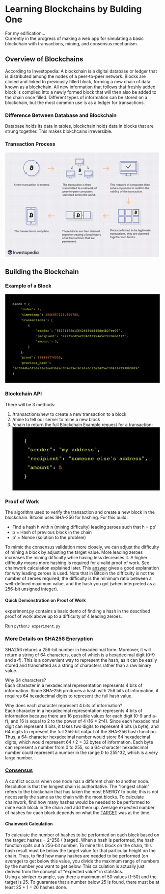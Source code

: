 # Learning Blockchains by Bulding One

For my edification...  
Currently in the progress of making a web app for simulating a basic blockchain with transactions, mining, and consensus mechanism.

## Overview of Blockchains
According to Investopedia: A blockchain is a digital database or ledger that is distributed among the nodes of a peer-to-peer network. Blocks are closed and linked to previously filled block, forming a new chain of data known as a blockchain. All new information that follows that freshly added block is compiled into a newly formed block that will then also be added to the chain once filled. Different types of information can be stored on a blockchain, but the most common use is as a ledger for transactions.

### Difference Between Database and Blockchain
Database holds its data in tables, blockchain holds data in blocks that are strung together. This makes blokchcains irreversible.

### Transaction Process
![TransactionProcess](./assets/transactionProcess.png)

## Building the Blockchain

### Example of a Block
![ExampleBlock](./assets/blockExample.png)

### Blockchain API
There will be 3 methods:
1. /transactions/new to create a new transaction to a block
2. /mine to tell our server to mine a new block
3. /chain to return the full Blockchain
Example request for a transaction:
![ExampleTransaction](./assets/transactionExample.png)

### Proof of Work
The algorithm used to verify the transaction and create a new block in the blockchain. Bitcoin uses SHA-256 for hashing.
For this build:  
- Find a hash h with n (mining difficulty) leading zeroes such that h = pp'
- p = Hash of previous block in the chain
- p' = Nonce (solution to the problem)

To mimic the consensus validation more closely, we can adjust the difficulty of mining a block by adjusting the target value. More leading zeroes increases the mining difficulty while having less decreases it. A higher difficulty means more hashing is required for a valid proof of work. See chainwork calculation explained later. This [answer](https://www.quora.com/Why-is-difficulty-measured-in-hash-s-leading-zeroes) gives a good explanation for why leading zeroes is used. Note that in Bitcoin the difficulty is not the number of zeroes required; the difficulty is the minimum ratio between a well-defined maximum value, and the hash you got (when interpreted as a 256-bit unsigned integer).

#### Quick Demonstration on Proof of Work
experiment.py contains a basic demo of finding a hash in the described proof of work above up to a difficulty of 4 leading zeroes.

Run `python3 experiment.py`

### More Details on SHA256 Encryption
SHA256 returns a 256-bit number in hexadecimal form. Moreover, it will return a string of 64 characters, each of which is a hexadecimal digit (0-9 and a-f). This is a convenient way to represent the hash, as it can be easily stored and transmitted as a string of characters rather than a raw binary value.  

Why 64 characters?  
Each character in a hexadecimal representation represents 4 bits of information. Since SHA-256 produces a hash with 256 bits of information, it requires 64 hexadecimal digits to represent the full hash value. 

Why does each character represent 4 bits of information?  
Each character in a hexadecimal representation represents 4 bits of information because there are 16 possible values for each digit (0-9 and a-f), and 16 is equal to 2 to the power of 4 (16 = 2^4). Since each hexadecimal digit can represent 4 bits, it takes two digits to represent 8 bits (a byte), and 64 digits to represent the full 256-bit output of the SHA-256 hash function. Thus, a 64-character hexadecimal number would store 64 hexadecimal digits, which would represent 64 / 2 = 32 bytes of information. Each byte can represent a number from 0 to 255, so a 64-character hexadecimal number could represent a number in the range 0 to 255^32, which is a very large number.

### [Consensus](https://learnmeabitcoin.com/technical/longest-chain)
A conflict occurs when one node has a different chain to another node. Resolution is that the longest chain is authoritative. The "longest chain" refers to the blockchain that has taken the most ENERGY to build; this is not necessarily the same as the chain with the most blocks. To calculate chainwork, find how many hashes would be needed to be performed to mine each block in the chain and add them up. Average expected number of hashes for each block depends on what the [TARGET](https://learnmeabitcoin.com/technical/target) was at the time.

#### Chainwork Calculation
To calculate the number of hashes to be performed on each block based on the target:
hashes = 2^256 / (target). When a hash is performed, the hash function spits out a 256-bit number.
To mine this block on the chain, this hash result must be below the target value for that particular height
on the chain. Thus, to find how many hashes are needed to be performed (on average) to get below this value, you divide the maximum range of numbers by the number you want to get below. This calculation is actually just derived from the concept of "expected value" in statistics.     
Using a simlper example, say there a maximum of 50 values (1-50) and the target is 25. To guarantee that a number below 25 is found, there must be at least 25 + 1 = 26 hashes done.